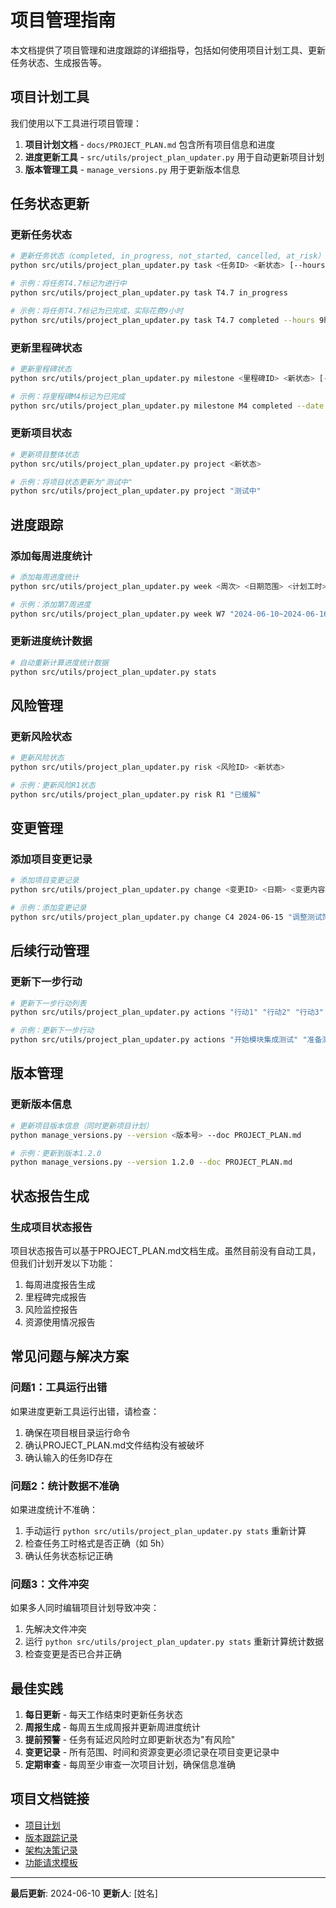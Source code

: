 # 项目管理指南

本文档提供了项目管理和进度跟踪的详细指导，包括如何使用项目计划工具、更新任务状态、生成报告等。

## 项目计划工具

我们使用以下工具进行项目管理：

1. **项目计划文档** - `docs/PROJECT_PLAN.md` 包含所有项目信息和进度
2. **进度更新工具** - `src/utils/project_plan_updater.py` 用于自动更新项目计划
3. **版本管理工具** - `manage_versions.py` 用于更新版本信息

## 任务状态更新

### 更新任务状态

```bash
# 更新任务状态（completed, in_progress, not_started, cancelled, at_risk）
python src/utils/project_plan_updater.py task <任务ID> <新状态> [--hours <实际工时>] [--date <完成日期>]

# 示例：将任务T4.7标记为进行中
python src/utils/project_plan_updater.py task T4.7 in_progress

# 示例：将任务T4.7标记为已完成，实际花费9小时
python src/utils/project_plan_updater.py task T4.7 completed --hours 9h --date 2024-06-15
```

### 更新里程碑状态

```bash
# 更新里程碑状态
python src/utils/project_plan_updater.py milestone <里程碑ID> <新状态> [--date <实际日期>]

# 示例：将里程碑M4标记为已完成
python src/utils/project_plan_updater.py milestone M4 completed --date 2024-06-10
```

### 更新项目状态

```bash
# 更新项目整体状态
python src/utils/project_plan_updater.py project <新状态>

# 示例：将项目状态更新为"测试中"
python src/utils/project_plan_updater.py project "测试中"
```

## 进度跟踪

### 添加每周进度统计

```bash
# 添加每周进度统计
python src/utils/project_plan_updater.py week <周次> <日期范围> <计划工时> <实际工时> <完成任务> <偏差分析>

# 示例：添加第7周进度
python src/utils/project_plan_updater.py week W7 "2024-06-10~2024-06-16" 18h 20h "T4.6,T4.7" "略有延迟"
```

### 更新进度统计数据

```bash
# 自动重新计算进度统计数据
python src/utils/project_plan_updater.py stats
```

## 风险管理

### 更新风险状态

```bash
# 更新风险状态
python src/utils/project_plan_updater.py risk <风险ID> <新状态>

# 示例：更新风险R1状态
python src/utils/project_plan_updater.py risk R1 "已缓解"
```

## 变更管理

### 添加项目变更记录

```bash
# 添加项目变更记录
python src/utils/project_plan_updater.py change <变更ID> <日期> <变更内容> <原因> <影响分析> <审批人>

# 示例：添加变更记录
python src/utils/project_plan_updater.py change C4 2024-06-15 "调整测试策略" "发现更高效的测试方法" "减少测试工作量约5小时" "张经理"
```

## 后续行动管理

### 更新下一步行动

```bash
# 更新下一步行动列表
python src/utils/project_plan_updater.py actions "行动1" "行动2" "行动3"

# 示例：更新下一步行动
python src/utils/project_plan_updater.py actions "开始模块集成测试" "准备测试计划" "评估当前进度" "更新风险报告"
```

## 版本管理

### 更新版本信息

```bash
# 更新项目版本信息（同时更新项目计划）
python manage_versions.py --version <版本号> --doc PROJECT_PLAN.md

# 示例：更新到版本1.2.0
python manage_versions.py --version 1.2.0 --doc PROJECT_PLAN.md
```

## 状态报告生成

### 生成项目状态报告

项目状态报告可以基于PROJECT_PLAN.md文档生成。虽然目前没有自动工具，但我们计划开发以下功能：

1. 每周进度报告生成
2. 里程碑完成报告
3. 风险监控报告
4. 资源使用情况报告

## 常见问题与解决方案

### 问题1：工具运行出错

如果进度更新工具运行出错，请检查：

1. 确保在项目根目录运行命令
2. 确认PROJECT_PLAN.md文件结构没有被破坏
3. 确认输入的任务ID存在

### 问题2：统计数据不准确

如果进度统计不准确：

1. 手动运行 `python src/utils/project_plan_updater.py stats` 重新计算
2. 检查任务工时格式是否正确（如 5h）
3. 确认任务状态标记正确

### 问题3：文件冲突

如果多人同时编辑项目计划导致冲突：

1. 先解决文件冲突
2. 运行 `python src/utils/project_plan_updater.py stats` 重新计算统计数据
3. 检查变更是否已合并正确

## 最佳实践

1. **每日更新** - 每天工作结束时更新任务状态
2. **周报生成** - 每周五生成周报并更新周进度统计
3. **提前预警** - 任务有延迟风险时立即更新状态为"有风险"
4. **变更记录** - 所有范围、时间和资源变更必须记录在项目变更记录中
5. **定期审查** - 每周至少审查一次项目计划，确保信息准确

## 项目文档链接

- [项目计划](PROJECT_PLAN.md)
- [版本跟踪记录](VERSION_TRACKER.md)
- [架构决策记录](DECISION_LOG.md)
- [功能请求模板](FEATURE_REQUEST_TEMPLATE.md)

---

**最后更新**: 2024-06-10
**更新人**: [姓名] 